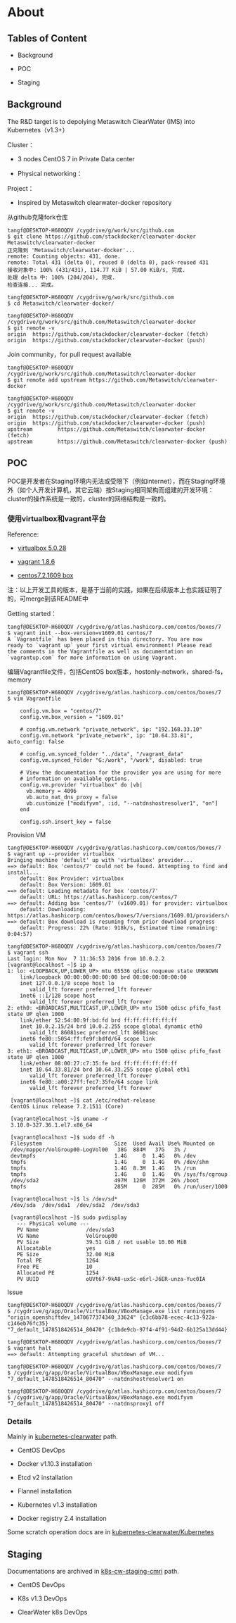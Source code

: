 About
======

Tables of Content
-----------------

* Background

* POC

* Staging

Background
-----------

The R&D target is to depolying Metaswitch ClearWater (IMS) into Kubernetes（v1.3+）

Cluster：

* 3 nodes CentOS 7 in Private Data center

* Physical networking：

Project：

* Inspired by Metaswitch clearwater-docker repository

从github克隆fork仓库

    tangf@DESKTOP-H68OQDV /cygdrive/g/work/src/github.com
    $ git clone https://github.com/stackdocker/clearwater-docker Metaswitch/clearwater-docker
    正克隆到 'Metaswitch/clearwater-docker'...
    remote: Counting objects: 431, done.
    remote: Total 431 (delta 0), reused 0 (delta 0), pack-reused 431
    接收对象中: 100% (431/431), 114.77 KiB | 57.00 KiB/s, 完成.
    处理 delta 中: 100% (204/204), 完成.
    检查连接... 完成。

    tangf@DESKTOP-H68OQDV /cygdrive/g/work/src/github.com
    $ cd Metaswitch/clearwater-docker/

    tangf@DESKTOP-H68OQDV /cygdrive/g/work/src/github.com/Metaswitch/clearwater-docker
    $ git remote -v
    origin  https://github.com/stackdocker/clearwater-docker (fetch)
    origin  https://github.com/stackdocker/clearwater-docker (push)

Join community，for pull request available

    tangf@DESKTOP-H68OQDV /cygdrive/g/work/src/github.com/Metaswitch/clearwater-docker
    $ git remote add upstream https://github.com/Metaswitch/clearwater-docker

    tangf@DESKTOP-H68OQDV /cygdrive/g/work/src/github.com/Metaswitch/clearwater-docker
    $ git remote -v
    origin  https://github.com/stackdocker/clearwater-docker (fetch)
    origin  https://github.com/stackdocker/clearwater-docker (push)
    upstream        https://github.com/Metaswitch/clearwater-docker (fetch)
    upstream        https://github.com/Metaswitch/clearwater-docker (push)

POC
-----
POC是开发者在Staging环境内无法或受限下（例如internet），而在Staging环境外（如个人开发计算机，其它云端）按Staging相同架构而组建的开发环境：cluster的操作系统是一致的，cluster的网络结构是一致的。

### 使用virtualbox和vagrant平台

Reference:

* [virtualbox 5.0.28](https://www.virtualbox.org/wiki/Download_Old_Builds_5_0)

* [vagrant 1.8.6](https://releases.hashicorp.com/vagrant/1.8.6/)

* [centos7.2.1609 box](https://atlas.hashicorp.com/centos/boxes/7/versions/1609.01)

注：以上开发工具的版本，是基于当前的实践，如果在后续版本上也实践证明了的，可merge到该README中

Getting started：

    tangf@DESKTOP-H68OQDV /cygdrive/g/atlas.hashicorp.com/centos/boxes/7
    $ vagrant init --box-version=v1609.01 centos/7
    A `Vagrantfile` has been placed in this directory. You are now
    ready to `vagrant up` your first virtual environment! Please read
    the comments in the Vagrantfile as well as documentation on
    `vagrantup.com` for more information on using Vagrant.

编辑Vagrantfile文件，包括CentOS box版本，hostonly-network，shared-fs，memory

    tangf@DESKTOP-H68OQDV /cygdrive/g/atlas.hashicorp.com/centos/boxes/7
    $ vim Vagrantfile

        config.vm.box = "centos/7"
        config.vm.box_version = "1609.01"

        # config.vm.network "private_network", ip: "192.168.33.10"
        config.vm.network "private_network", ip: "10.64.33.81", auto_config: false

        # config.vm.synced_folder "../data", "/vagrant_data"
        config.vm.synced_folder "G:/work", "/work", disabled: true

        # View the documentation for the provider you are using for more
        # information on available options.
        config.vm.provider "virtualbox" do |vb|
          vb.memory = 4096
          vb.auto_nat_dns_proxy = false          
          vb.customize ["modifyvm", :id, "--natdnshostresolver1", "on"]          
        end

        config.ssh.insert_key = false        

Provision VM

    tangf@DESKTOP-H68OQDV /cygdrive/g/atlas.hashicorp.com/centos/boxes/7
    $ vagrant up --provider virtualbox
    Bringing machine 'default' up with 'virtualbox' provider...
    ==> default: Box 'centos/7' could not be found. Attempting to find and install...
        default: Box Provider: virtualbox
        default: Box Version: 1609.01
    ==> default: Loading metadata for box 'centos/7'
        default: URL: https://atlas.hashicorp.com/centos/7
    ==> default: Adding box 'centos/7' (v1609.01) for provider: virtualbox
        default: Downloading: https://atlas.hashicorp.com/centos/boxes/7/versions/1609.01/providers/virtualbox.box
    ==> default: Box download is resuming from prior download progress
        default: Progress: 22% (Rate: 918k/s, Estimated time remaining: 0:04:57)

    tangf@DESKTOP-H68OQDV /cygdrive/g/atlas.hashicorp.com/centos/boxes/7
    $ vagrant ssh
    Last login: Mon Nov  7 11:36:53 2016 from 10.0.2.2
    [vagrant@localhost ~]$ ip a
    1: lo: <LOOPBACK,UP,LOWER_UP> mtu 65536 qdisc noqueue state UNKNOWN
        link/loopback 00:00:00:00:00:00 brd 00:00:00:00:00:00
        inet 127.0.0.1/8 scope host lo
           valid_lft forever preferred_lft forever
        inet6 ::1/128 scope host
           valid_lft forever preferred_lft forever
    2: eth0: <BROADCAST,MULTICAST,UP,LOWER_UP> mtu 1500 qdisc pfifo_fast state UP qlen 1000
        link/ether 52:54:00:9f:bd:fd brd ff:ff:ff:ff:ff:ff
        inet 10.0.2.15/24 brd 10.0.2.255 scope global dynamic eth0
           valid_lft 86081sec preferred_lft 86081sec
        inet6 fe80::5054:ff:fe9f:bdfd/64 scope link
           valid_lft forever preferred_lft forever
    3: eth1: <BROADCAST,MULTICAST,UP,LOWER_UP> mtu 1500 qdisc pfifo_fast state UP qlen 1000
        link/ether 08:00:27:c7:35:fe brd ff:ff:ff:ff:ff:ff
        inet 10.64.33.81/24 brd 10.64.33.255 scope global eth1
           valid_lft forever preferred_lft forever
        inet6 fe80::a00:27ff:fec7:35fe/64 scope link
           valid_lft forever preferred_lft forever

     [vagrant@localhost ~]$ cat /etc/redhat-release
     CentOS Linux release 7.2.1511 (Core)

     [vagrant@localhost ~]$ uname -r
     3.10.0-327.36.1.el7.x86_64

     [vagrant@localhost ~]$ sudo df -h
     Filesystem                       Size  Used Avail Use% Mounted on
     /dev/mapper/VolGroup00-LogVol00   38G  884M   37G   3% /
     devtmpfs                         1.4G     0  1.4G   0% /dev
     tmpfs                            1.4G     0  1.4G   0% /dev/shm
     tmpfs                            1.4G  8.3M  1.4G   1% /run
     tmpfs                            1.4G     0  1.4G   0% /sys/fs/cgroup
     /dev/sda2                        497M  126M  372M  26% /boot
     tmpfs                            285M     0  285M   0% /run/user/1000

     [vagrant@localhost ~]$ ls /dev/sd*
     /dev/sda  /dev/sda1  /dev/sda2  /dev/sda3

     [vagrant@localhost ~]$ sudo pvdisplay
       --- Physical volume ---
       PV Name               /dev/sda3
       VG Name               VolGroup00
       PV Size               39.51 GiB / not usable 10.00 MiB
       Allocatable           yes
       PE Size               32.00 MiB
       Total PE              1264
       Free PE               10
       Allocated PE          1254
       PV UUID               oUVt67-9kA8-uxSc-e6rl-J6ER-unza-Yuc0IA

Issue

    tangf@DESKTOP-H68OQDV /cygdrive/g/atlas.hashicorp.com/centos/boxes/7
    $ /cygdrive/g/app/Oracle/VirtualBox/VBoxManage.exe list runningvms
    "origin_openshiftdev_1470677374340_33624" {c3c6bb78-ecec-4c13-922a-c146eb76fc35}
    "7_default_1478518426514_80470" {c1bde9cb-97f4-4f91-94d2-6b125a13dd44}

    tangf@DESKTOP-H68OQDV /cygdrive/g/atlas.hashicorp.com/centos/boxes/7
    $ vagrant halt
    ==> default: Attempting graceful shutdown of VM...

    tangf@DESKTOP-H68OQDV /cygdrive/g/atlas.hashicorp.com/centos/boxes/7
    $ /cygdrive/g/app/Oracle/VirtualBox/VBoxManage.exe modifyvm "7_default_1478518426514_80470" --natdnshostresolver1 on

    tangf@DESKTOP-H68OQDV /cygdrive/g/atlas.hashicorp.com/centos/boxes/7
    $ /cygdrive/g/app/Oracle/VirtualBox/VBoxManage.exe modifyvm "7_default_1478518426514_80470" --natdnsproxy1 off

### Details

Mainly in [kubernetes-clearwater](./kubernetes-clearwater) path.

* CentOS DevOps

* Docker v1.10.3 installation

* Etcd v2 installation

* Flannel installation

* Kubernetes v1.3 installation

* Docker registry 2.4 installation

Some scratch operation docs are in [kubernetes-clearwater/Kubernetes](./kubernetes-clearwater/Kubernetes)

Staging
---------

Documentations are archived in [k8s-cw-staging-cmri](./k8s-cw-staging-cmri) path.

* CentOS DevOps

* K8s v1.3 DevOps

* ClearWater k8s DevOps
